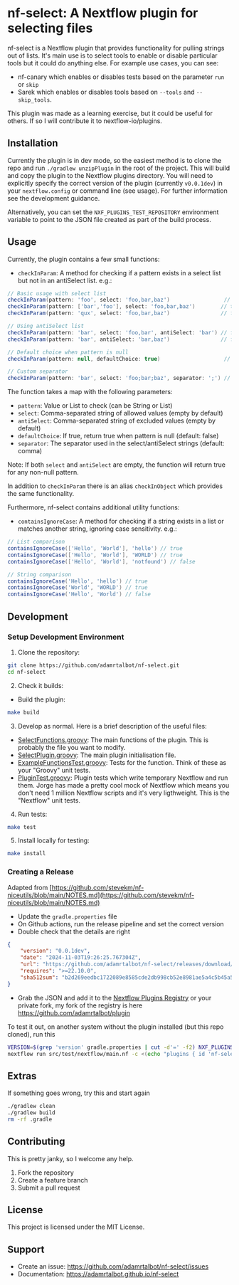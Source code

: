 # nf-select: A Nextflow plugin for selecting files

nf-select is a Nextflow plugin that provides functionality for pulling strings out of lists. It's main use is to select tools to enable or disable particular tools but it could do anything else. For example use cases, you can see:

- nf-canary which enables or disables tests based on the parameter `run` or `skip`
- Sarek which enables or disables tools based on `--tools` and `--skip_tools`.

This plugin was made as a learning exercise, but it could be useful for others. If so I will contribute it to nextflow-io/plugins.

## Installation

Currently the plugin is in dev mode, so the easiest method is to clone the repo and run `./gradlew unzipPlugin` in the root of the project. This will build and copy the plugin to the Nextflow plugins directory. You will need to explicitly specify the correct version of the plugin (currently `v0.0.1dev`) in your `nextflow.config` or command line (see usage). For further information see the development guidance.

Alternatively, you can set the `NXF_PLUGINS_TEST_REPOSITORY` environment variable to point to the JSON file created as part of the build process.

## Usage

Currently, the plugin contains a few small functions:

- `checkInParam`: A method for checking if a pattern exists in a select list but not in an antiSelect list. e.g.:

```groovy
// Basic usage with select list
checkInParam(pattern: 'foo', select: 'foo,bar,baz')                 // true
checkInParam(pattern: ['bar','foo'], select: 'foo,bar,baz')        // true
checkInParam(pattern: 'qux', select: 'foo,bar,baz')                // false

// Using antiSelect list
checkInParam(pattern: 'bar', select: 'foo,bar', antiSelect: 'bar') // false
checkInParam(pattern: 'bar', antiSelect: 'bar,baz')                // false

// Default choice when pattern is null
checkInParam(pattern: null, defaultChoice: true)                    // true

// Custom separator
checkInParam(pattern: 'bar', select: 'foo;bar;baz', separator: ';') // true
```

The function takes a map with the following parameters:

- `pattern`: Value or List to check (can be String or List)
- `select`: Comma-separated string of allowed values (empty by default)
- `antiSelect`: Comma-separated string of excluded values (empty by default)
- `defaultChoice`: If true, return true when pattern is null (default: false)
- `separator`: The separator used in the select/antiSelect strings (default: comma)

Note: If both `select` and `antiSelect` are empty, the function will return true for any non-null pattern.

In addition to `checkInParam` there is an alias `checkInObject` which provides the same functionality.

Furthermore, nf-select contains additional utility functions:

- `containsIgnoreCase`: A method for checking if a string exists in a list or matches another string, ignoring case sensitivity. e.g.:

```groovy
// List comparison
containsIgnoreCase(['Hello', 'World'], 'hello') // true
containsIgnoreCase(['Hello', 'World'], 'WORLD') // true
containsIgnoreCase(['Hello', 'World'], 'notfound') // false

// String comparison
containsIgnoreCase('Hello', 'hello') // true
containsIgnoreCase('World', 'WORLD') // true
containsIgnoreCase('Hello', 'World') // false
```

## Development

### Setup Development Environment

1. Clone the repository:

```bash
git clone https://github.com/adamrtalbot/nf-select.git
cd nf-select
```

2. Check it builds:

- Build the plugin:

```bash
make build
```

3. Develop as normal. Here is a brief description of the useful files:

- [SelectFunctions.groovy](src/main/groovy/com/nextflow/plugin/SelectFunctions.groovy): The main functions of the plugin. This is probably the file you want to modify.
- [SelectPlugin.groovy](src/main/groovy/com/nextflow/plugin/SelectPlugin.groovy): The main plugin initialisation file.
- [ExampleFunctionsTest.groovy](./src/test/groovy/com/nextflow/plugin/ExampleFunctionsTest.groovy): Tests for the function. Think of these as your "Groovy" unit tests.
- [PluginTest.groovy](./src/test/groovy/com/nextflow/plugin/PluginTest.groovy): Plugin tests which write temporary Nextflow and run them. Jorge has made a pretty cool mock of Nextflow which means you don't need 1 million Nextflow scripts and it's very ligthweight. This is the "Nextflow" unit tests.

4. Run tests:

```bash
make test
```

5. Install locally for testing:

```bash
make install
```

### Creating a Release

Adapted from [https://github.com/stevekm/nf-niceutils/blob/main/NOTES.md](https://github.com/stevekm/nf-niceutils/blob/main/NOTES.md)

- Update the `gradle.properties` file
- On Github actions, run the release pipeline and set the correct version
- Double check that the details are right

```json
{
    "version": "0.0.1dev",
    "date": "2024-11-03T19:26:25.767304Z",
    "url": "https://github.com/adamrtalbot/nf-select/releases/download/0.0.1dev/nf-select-0.0.1dev.zip",
    "requires": ">=22.10.0",
    "sha512sum": "b2d269eedbc1722089e8585cde2db998cb52e8981ae5a4c5b45a596a2f4565e5ca65a38157ae7d765c585274bbb13dd652b31e5f3769221c06f286131b333056"
}
```

- Grab the JSON and add it to the [Nextflow Plugins Registry](https://github.com/nextflow-io/plugins/) or your private fork, my fork of the registry is here https://github.com/adamrtalbot/plugin

To test it out, on another system without the plugin installed (but this repo cloned), run this

```bash
VERSION=$(grep 'version' gradle.properties | cut -d'=' -f2) NXF_PLUGINS_TEST_REPOSITORY=https://raw.githubusercontent.com/adamrtalbot/plugins/refs/heads/main/plugins.json 
nextflow run src/test/nextflow/main.nf -c <(echo "plugins { id 'nf-select@${VERSION}' }")
```

## Extras

If something goes wrong, try this and start again

```bash
./gradlew clean
./gradlew build
rm -rf .gradle
```

## Contributing

This is pretty janky, so I welcome any help.

1. Fork the repository
2. Create a feature branch
3. Submit a pull request

## License

This project is licensed under the MIT License.

## Support

* Create an issue: https://github.com/adamrtalbot/nf-select/issues
* Documentation: https://adamrtalbot.github.io/nf-select
